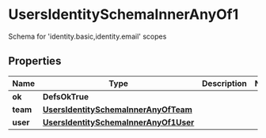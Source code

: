 

# UsersIdentitySchemaInnerAnyOf1

Schema for 'identity.basic,identity.email' scopes

## Properties

| Name | Type | Description | Notes |
|------------ | ------------- | ------------- | -------------|
|**ok** | **DefsOkTrue** |  |  |
|**team** | [**UsersIdentitySchemaInnerAnyOfTeam**](UsersIdentitySchemaInnerAnyOfTeam.md) |  |  |
|**user** | [**UsersIdentitySchemaInnerAnyOf1User**](UsersIdentitySchemaInnerAnyOf1User.md) |  |  |



